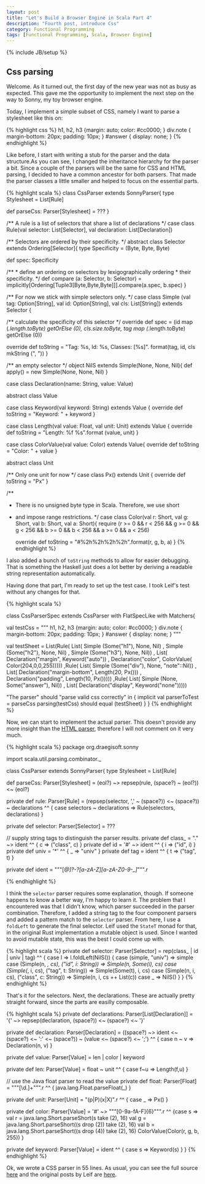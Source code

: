 ```yaml
---
layout: post
title: "Let's Build a Browser Engine in Scala Part 4"
description: "Fourth post, introduce Css"
category: Functional Programming
tags: [Functional Programming, Scala, Browser Engine]
---
```

{% include JB/setup %}

Css parsing
-----------

Welcome. As it turned out, the first day of the new year was not as busy as 
expected. This gave me the opportunity to implement the next step on the way
to Sonny, my toy browser engine.

Today, I implement a simple subset of CSS, namely I want to parse a stylesheet
like this on:

{% highlight css %}
h1, h2, h3 {margin: auto; color: #cc0000; }
div.note { margin-bottom: 20px; padding: 10px; }
#answer { display: none; }
{% endhighlight %}

Like before, I start with writing a stub for the parser and the data structure.As you can see, I changed the inheritance hierarchy for the parser a bit. Since
a couple of the parsers will be the same for CSS and HTML parsing, I decided to
have a common ancestor for both parsers. That made the parser classes a little
smaller and helped to focus on the essential parts.

{% highlight scala %}
class CssParser extends SonnyParser{
   type Stylesheet = List[Rule]

   def parseCss: Parser[Stylesheet] = ???
}

/** A rule is a list of selectors that share a list of declarations */
case class Rule(val selector: List[Selector], 
                val declaration: List[Declaration])

/** Selectors are ordered by their specificity. */
abstract class Selector extends Ordering[Selector]{
  type Specificity = (Byte, Byte, Byte)

  def spec: Specificity

  /** 
    * define an ordering on selectors by lexigographically ordering
    * their specificity.
    */
  def compare (a: Selector, b: Selector) = 
    implicitly[Ordering[Tuple3[Byte,Byte,Byte]]].compare(a.spec, b.spec)
}

/** For now we stick with simple selectors only. */
case class Simple (val tag: Option[String],
                   val id:  Option[String],
                   val cls: List[String]) extends Selector {

  /** calculate the specificity of this selector */
  override def spec = (id map (_.length.toByte) getOrElse (0),
                       cls.size.toByte,
                       tag map  (_.length.toByte) getOrElse (0))
  
  override def toString = "Tag: %s, Id: %s, Classes: [%s]".
                           format(tag, id, cls mkString (", "))
}

/** an empty selector */
object NilS extends Simple(None, None, Nil){
  def apply() = new Simple(None, None, Nil)
}

case class Declaration(name: String, value: Value)

abstract class Value

case class Keyword(val keyword: String) extends Value {
  override def toString = "Keyword: " + keyword
}

case class Length(val value: Float, val unit: Unit) extends Value {
  override def toString = "Length: %f %s".format (value, unit)
}

case class ColorValue(val value: Color) extends Value{
  override def toString = "Color: " + value
}

abstract class Unit

/** Only one unit for now */
case class Px() extends Unit {
  override def toString = "Px"
}

/** 
* There is no unsigned byte type in Scala. Therefore, we use short
* and impose range restrictions.
*/
case class Color(val r: Short, val g: Short, val b: Short, val a: Short){
  require (r >= 0 && r < 256 && 
           g >= 0 && g < 256 && 
           b >= 0 && b < 256 && 
           a >= 0 && a < 256)  

  override def toString = "#%2h%2h%2h%2h".format(r, g, b, a)
}
{% endhighlight %}

I also added a bunch of `toString` methods to allow for easier debugging. 
That is something the Haskell just does a lot better by deriving a readable
string representation automatically.

Having done that part, I'm ready to set up the test case. I took Leif's test
without any changes for that.

{% highlight scala %}

class CssParserSpec extends CssParser with FlatSpecLike with Matchers{

  val testCss = """
h1, h2, h3 {margin: auto; color: #cc0000; }
div.note { margin-bottom: 20px; padding: 10px; }
#answer { display: none; }
"""

  val testSheet = List(Rule( List( Simple (Some("h1"), None, Nil)
                                 , Simple (Some("h2"), None, Nil)
                                 , Simple (Some("h3"), None, Nil))
                           , List( Declaration("margin", Keyword("auto"))
                                 , Declaration("color", ColorValue(
                                               Color(204,0,0,255)))))
                      ,Rule( List( Simple (Some("div"), None, "note"::Nil))
                           , List( Declaration("margin-bottom", Length(20, Px()))
                                 , Declaration("padding", Length(10, Px()))))
                      ,Rule( List( Simple (None, Some("answer"), Nil))
                           , List( Declaration("display", Keyword("none")))))
  
  "The parser" should "parse valid css correctly" in {
    implicit val parserToTest = parseCss
    parsing(testCss) should equal (testSheet)
  }
}
{% endhighlight %}

Now, we can start to implement the actual parser. This doesn't provide any more
insight than the [HTML parser](/functional%20programming/2014/12/31/lets_build_a_browser_engine_3/), therefore I will not comment on it very much.

{% highlight scala %}
package org.draegisoft.sonny

import scala.util.parsing.combinator._

class CssParser extends SonnyParser{
   type Stylesheet = List[Rule]

   def parseCss: Parser[Stylesheet] = (eol?) ~> 
                                      repsep(rule, (space?) ~ (eol?)) <~
                                      (eol?)

   private def rule: Parser[Rule] = 
      (repsep(selector, ',' ~ (space?)) <~ (space?)) ~ 
       declarations ^^ 
         { case selectors ~ declarations => Rule(selectors, declarations) }

   private def selector: Parser[Selector] = ???
            
   // supply string tags to distinguish the parser results.
   private def class_ = "." ~> ident ^^ { c => ("class", c) }
   private def id = '#' ~> ident ^^ { i => ("id", i) }
   private def univ = '*' ^^ { _ => "univ" }
   private def tag = ident ^^ { t => ("tag", t) }

   private def ident = """[*@_]?-?[a-zA-Z_][a-zA-Z0-9-_]*""".r

{% endhighlight %}

I think the `selector` parser requires some explanation, though. If someone
happens to know a better way, I'm happy to learn it. The problem that I 
encountered was that I didn't know, which parser succeeded in the parser 
combination. Therefore, I added a string tag to the four component parsers
and added a pattern match to the `selector` parser. From here, I use a 
`foldLeft` to generate the final selector. Leif used the `StateT` monad for 
that, in the original Rust implementation a mutable object is used. Since I wanted to avoid mutable state, this was the best I could come up with.

{% highlight scala %}
   private def selector: Parser[Selector] = 
      rep(class_ | id | univ | tag) ^^ { 
         case l => l.foldLeft(NilS()) {
           case (simple, "univ") => simple
           case (Simple(n, _, cs), ("id", i: String)) => Simple(n, Some(i), cs)
           case (Simple(_, i, cs), ("tag", t: String)) =>
                   Simple(Some(t), i, cs)
           case (Simple(n, i, cs), ("class", c: String)) => 
                   Simple(n, i, cs ++ List(c))
           case _ => NilS()
         }
      }
{% endhighlight %}

That's it for the selectors. Next, the declarations. These are actually pretty
straight forward, since the parts are easilly composable.

{% highlight scala %}
   private def declarations: Parser[List[Declaration]] = 
     '{' ~> repsep(declaration, (space?)) <~ (space?) <~ '}'

   private def declaration: Parser[Declaration] = 
     ((space?) ~> ident <~ (space?) <~ ':' <~ (space?)) ~
     (value <~ (space?) <~ ';') ^^ { case n ~ v => Declaration(n, v) }

   private def value: Parser[Value] = len | color | keyword

   private def len: Parser[Value] = float ~ unit ^^ { case f~u => Length(f,u) }

   // use the Java float parser to read the value
   private def float: Parser[Float] = """[\d\.]+""".r ^^ 
                                      { java.lang.Float.parseFloat(_) }

   private def unit: Parser[Unit] = "(p|P)(x|X)".r ^^ { case _ => Px() }
   
   private def color: Parser[Value] = '#' ~> """[0-9a-fA-F]{6}""".r ^^
     {case s =>
       val r = java.lang.Short.parseShort(s take (2), 16)
       val g = java.lang.Short.parseShort((s drop (2)) take (2), 16)
       val b = java.lang.Short.parseShort((s drop (4)) take (2), 16)
       ColorValue(Color(r, g, b, 255)) 
     }

   private def keyword: Parser[Value] = ident ^^ { case s => Keyword(s) }
}
{% endhighlight %}


Ok, we wrote a CSS parser in 55 lines. As usual, you can see the full source [here](http://github.com/mdraeger/sonny) and the original posts by Leif are 
[here](https://hrothen.github.io).
